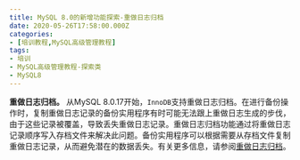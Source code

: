 ```yaml
---
title: MySQL 8.0的新增功能探索-重做日志归档
date: 2020-05-26T17:58:00.000Z
categories:
- [培训教程,MySQL高级管理教程]
tags:
- 培训
- MySQL高级管理教程-探索类
- MySQL8
---
```


**重做日志归档。** 从MySQL 8.0.17开始，`InnoDB`支持重做日志归档。在进行备份操作时，复制重做日志记录的备份实用程序有时可能无法跟上重做日志生成的步伐，由于这些记录被覆盖，导致丢失重做日志记录。重做日志归档功能通过将重做日志记录顺序写入存档文件来解决此问题。备份实用程序可以根据需要从存档文件复制重做日志记录，从而避免潜在的数据丢失。有关更多信息，请参阅[重做日志归档](https://dev.mysql.com/doc/refman/8.0/en/innodb-redo-log.html#innodb-redo-log-archiving)。
